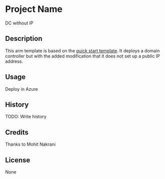 # Project Name

DC without IP

## Description 

This arm template is based on the [quick start template](https://github.com/Azure/azure-quickstart-templates/tree/master/active-directory-new-domain). It deploys a domain controller but with the added modification that it does not set up a public IP address. 

## Usage

Deploy in Azure 

## History

TODO: Write history

## Credits

Thanks to Mohit Nakrani

## License

None
